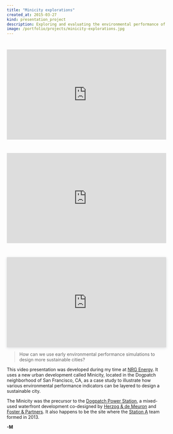 ```yaml
---
title: "Minicity explorations"
created_at: 2015-03-27
kind: presentation_project
description: Exploring and evaluating the environmental performance of a new city.
image: /portfolio/projects/minicity-explorations.jpg
---
```


<div style="position: relative; width: 100%; padding-bottom: 56.2500%; margin-top: 3em;">
    <iframe style="position: absolute; top: 0; left: 0; width: 100%; height: 100%; border: 0;"
     src="https://www.youtube.com/embed/jDWwmB1jsDQ?modestbranding=1&rel=0"
     title="Exploring connectivity scores" frameborder="0"
     allow="accelerometer; autoplay; clipboard-write; encrypted-media; gyroscope; picture-in-picture"
     allowfullscreen>
    </iframe>
</div>

<div style="position: relative; width: 100%; padding-bottom: 56.2500%; margin-top: 3em;">
    <iframe style="position: absolute; top: 0; left: 0; width: 100%; height: 100%; border: 0;"
     src="https://www.youtube.com/embed/886BcDju-DQ?modestbranding=1&rel=0"
     title="Exploring rainwater harvesting potential" frameborder="0"
     allow="accelerometer; autoplay; clipboard-write; encrypted-media; gyroscope; picture-in-picture"
     allowfullscreen>
    </iframe>
</div>

<div style="position: relative; width: 100%; height: 0; padding-top: 56.2500%;
 padding-bottom: 0; box-shadow: 0 2px 8px 0 rgba(63,69,81,0.16); margin-top: 3.2em; margin-bottom: 0.9em; overflow: hidden;
 will-change: transform;">
  <iframe loading="lazy" style="position: absolute; width: 100%; height: 100%; top: 0; left: 0; border: none; padding: 0;margin: 0;"
    src="https:&#x2F;&#x2F;www.canva.com&#x2F;design&#x2F;DAFTcjtAblQ&#x2F;view?embed" allowfullscreen="allowfullscreen" allow="fullscreen">
  </iframe>
</div>

> How can we use early environmental performance simulations to design more sustainable cities?

This video presentation was developed during my time at [NRG Energy](https://www.nrg.com).
It uses a new urban development called Minicity, located in the Dogpatch neighborhood of
San Francisco, CA, as a case study to illustrate how various environmental performance indicators
can be layered to design a sustainable city.

The Minicity was the precursor to the [Dogpatch Power
Station](https://dogpatchpowerstation.com/vision), a mixed-used waterfront development
co-designed by [Herzog &amp; de Meuron](https://www.herzogdemeuron.com/index/projects/complete-works/501-550/529-power-station.html) and [Foster &amp; Partners](https://www.fosterandpartners.com/news/archive/2021/06/power-station-in-dogpatch-san-francisco-breaks-ground/).
It also happens to be the site where the [Station A](https://stationa.com) team formed in 2013.

**-M**

